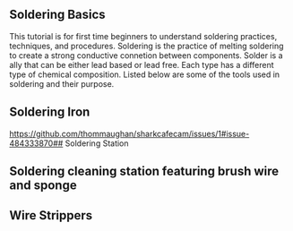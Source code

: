 ## Soldering Basics

This tutorial is for first time beginners to understand soldering practices, techniques, and procedures. Soldering is the practice
of melting soldering to create a strong conductive connetion between components. Solder is a ally that can be either lead based or
lead free. Each type has a different type of chemical composition. Listed below are some of the tools used in soldering and their
purpose. 

## Soldering Iron
https://github.com/thommaughan/sharkcafecam/issues/1#issue-484333870## Soldering Station

## Soldering cleaning station featuring brush wire and sponge

## Wire Strippers





